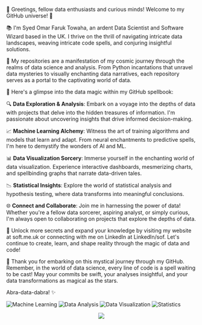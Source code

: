 
👋 Greetings, fellow data enthusiasts and curious minds! Welcome to my GitHub universe! 🌌

📚 I'm Syed Omar Faruk Towaha, an ardent Data Scientist and Software Wizard based in the UK. I thrive on the thrill of navigating intricate data landscapes, weaving intricate code spells, and conjuring insightful solutions.



🔭 My repositories are a manifestation of my cosmic journey through the realms of data science and analysis. From Python incantations that unravel data mysteries to visually enchanting data narratives, each repository serves as a portal to the captivating world of data.

🚀 Here's a glimpse into the data magic within my GitHub spellbook:

🔍 **Data Exploration & Analysis**: Embark on a voyage into the depths of data with projects that delve into the hidden treasures of information. I'm passionate about uncovering insights that drive informed decision-making.

📈 **Machine Learning Alchemy**: Witness the art of training algorithms and models that learn and adapt. From neural enchantments to predictive spells, I'm here to demystify the wonders of AI and ML.

📊 **Data Visualization Sorcery**: Immerse yourself in the enchanting world of data visualization. Experience interactive dashboards, mesmerizing charts, and spellbinding graphs that narrate data-driven tales.

📉 **Statistical Insights**: Explore the world of statistical analysis and hypothesis testing, where data transforms into meaningful conclusions.

🌐 **Connect and Collaborate**: Join me in harnessing the power of data! Whether you're a fellow data sorcerer, aspiring analyst, or simply curious, I'm always open to collaborating on projects that explore the depths of data.

🔮 Unlock more secrets and expand your knowledge by visiting my website at soft.me.uk or connecting with me on LinkedIn at LinkedIn/sof. Let's continue to create, learn, and shape reality through the magic of data and code!

🌟 Thank you for embarking on this mystical journey through my GitHub. Remember, in the world of data science, every line of code is a spell waiting to be cast! May your commits be swift, your analyses insightful, and your data transformations as magical as the stars.

Abra-data-dabra! ✨

![Machine Learning](https://img.shields.io/badge/Machine%20Learning-Sci%20Kit%20Learn%2C%20TensorFlow-green)
![Data Analysis](https://img.shields.io/badge/Data%20Analysis-Pandas%2C%20NumPy%2C%20SQL-orange)
![Data Visualization](https://img.shields.io/badge/Data%20Visualization-Matplotlib%2C%20Seaborn%2C%20Plotly-purple)
![Statistics](https://img.shields.io/badge/Statistics-Statistical%20Analysis%2C%20Hypothesis%20Testing-yellow)
<p align="center" width="100%">
    <img src="https://raw.githubusercontent.com/SOFTowaha/SOFTowaha/output/github-contribution-grid-snake-dark.svg">
</p>
